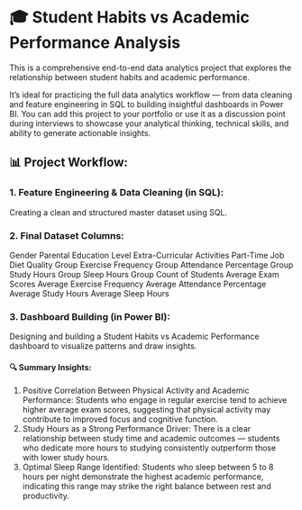 # 🎓 Student Habits vs Academic Performance Analysis
This is a comprehensive end-to-end data analytics project that explores the relationship between student habits and academic performance.

It’s ideal for practicing the full data analytics workflow — from data cleaning and feature engineering in SQL to building insightful dashboards in Power BI.
You can add this project to your portfolio or use it as a discussion point during interviews to showcase your analytical thinking, technical skills, and ability to generate actionable insights.

## 📊 Project Workflow:
### 1. Feature Engineering & Data Cleaning (in SQL):
 Creating a clean and structured master dataset using SQL.

### 2. Final Dataset Columns:
Gender
Parental Education Level
Extra-Curricular Activities
Part-Time Job
Diet Quality Group
Exercise Frequency Group
Attendance Percentage Group
Study Hours Group
Sleep Hours Group
Count of Students
Average Exam Scores
Average Exercise Frequency
Average Attendance Percentage
Average Study Hours
Average Sleep Hours

### 3. Dashboard Building (in Power BI):
 Designing and building a Student Habits vs Academic Performance dashboard to visualize patterns and draw insights.

#### 🔍 Summary Insights:
1. Positive Correlation Between Physical Activity and Academic Performance: Students who engage in regular exercise tend to achieve higher average exam scores, suggesting that physical activity may contribute to improved focus and cognitive function.
2. Study Hours as a Strong Performance Driver: There is a clear relationship between study time and academic outcomes — students who dedicate more hours to studying consistently outperform those with lower study hours.
3. Optimal Sleep Range Identified: Students who sleep between 5 to 8 hours per night demonstrate the highest academic performance, indicating this range may strike the right balance between rest and productivity.
